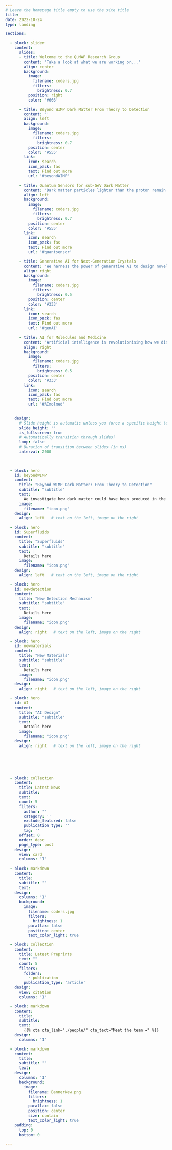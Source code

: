 ```yaml
---
# Leave the homepage title empty to use the site title
title:
date: 2022-10-24
type: landing

sections:

  - block: slider
    content:
      slides:
      - title: Welcome to the QuMAP Research Group
        content: 'Take a look at what we are working on...'
        align: center
        background:
          image:
            filename: coders.jpg
            filters:
              brightness: 0.7
          position: right
          color: '#666'

      - title: Beyond WIMP Dark Matter From Theory to Detection
        content: ''
        align: left
        background:
          image:
            filename: coders.jpg
            filters:
              brightness: 0.7
          position: center
          color: '#555'
        link:
          icon: search
          icon_pack: fas
          text: Find out more
          url: '#beyondWIMP'

      - title: Quantum Sensors for sub-GeV Dark Matter
        content: 'Dark matter particles lighter than the proton remain one of the most elusive frontiers. By advancing                         quantum sensing technologies and superfluid detectors, we aim to probe these ultra-light candidates with                     unprecedented precision and sensitivity.'
        align: left
        background:
          image:
            filename: coders.jpg
            filters:
              brightness: 0.7
          position: center
          color: '#555'
        link:
          icon: search
          icon_pack: fas
          text: Find out more
          url: '#quantsensor'

      - title: Generative AI for Next-Generation Crystals
        content: 'We harness the power of generative AI to design novel molecular crystals that act as particle detectors.                     These materials are envisioned to be inexpensive, scalable, and capable of directional sensitivity,                          opening a new pathway toward dark matter discovery.'
        align: right
        background:
          image:
            filename: coders.jpg
            filters:
              brightness: 0.5
          position: center
          color: '#333'
        link:
          icon: search
          icon_pack: fas
          text: Find out more
          url: '#genAI'
        
      - title: AI for Molecules and Medicine
        content: 'Artificial intelligence is revolutionising how we discover and evaluate molecular properties. Our work                       applies AI-driven searches to link molecular structure to biological activity, accelerating innovation at                    the intersection of fundamental science and health applications.'
        align: right
        background:
          image:
            filename: coders.jpg
            filters:
              brightness: 0.5
          position: center
          color: '#333'
        link:
          icon: search
          icon_pack: fas
          text: Find out more
          url: '#AImolmed'
        

    design:
      # Slide height is automatic unless you force a specific height (e.g. '400px')
      slide_height: ''
      is_fullscreen: true
      # Automatically transition through slides?
      loop: false
      # Duration of transition between slides (in ms)
      interval: 2000

  
    
  - block: hero
    id: beyondWIMP
    content:
      title: "Beyond WIMP Dark Matter: From Theory to Detection"
      subtitle: "subtitle"
      text: |
        We investigate how dark matter could have been produced in the early universe and what this means for its                    fundamental nature. Our research bridges cosmology and experiment, developing new methods to reveal dark                     matter signatures both in controlled laboratory systems and in the observation of celestial bodies.
      image:
        filename: "icon.png"
    design:
      align: left   # text on the left, image on the right

  - block: hero
    id: Superfluids
    content:
      title: "Superfluids"
      subtitle: "subtitle"
      text: |
        Details here
      image:
        filename: "icon.png"
    design:
      align: left   # text on the left, image on the right

  - block: hero
    id: newdetection
    content:
      title: "New Detection Mechanism"
      subtitle: "subtitle"
      text: |
        Details here
      image:
        filename: "icon.png"
    design:
      align: right   # text on the left, image on the right

  - block: hero
    id: newmaterials
    content:
      title: "New Materials"
      subtitle: "subtitle"
      text: |
        Details here
      image:
        filename: "icon.png"
    design:
      align: right   # text on the left, image on the right

  - block: hero
    id: AI
    content:
      title: "AI Design"
      subtitle: "subtitle"
      text: |
        Details here
      image:
        filename: "icon.png"
    design:
      align: right   # text on the left, image on the right
    




  
  - block: collection
    content:
      title: Latest News
      subtitle:
      text:
      count: 5
      filters:
        author: ''
        category: ''
        exclude_featured: false
        publication_type: ''
        tag: ''
      offset: 0
      order: desc
      page_type: post
    design:
      view: card
      columns: '1'
  
  - block: markdown
    content:
      title:
      subtitle: ''
      text:
    design:
      columns: '1'
      background:
        image: 
          filename: coders.jpg
          filters:
            brightness: 1
          parallax: false
          position: center
          text_color_light: true

  - block: collection
    content:
      title: Latest Preprints
      text: ""
      count: 5
      filters:
        folders:
          - publication
        publication_type: 'article'
    design:
      view: citation
      columns: '1'

  - block: markdown
    content:
      title:
      subtitle:
      text: |
        {{% cta cta_link="./people/" cta_text="Meet the team →" %}}
    design:
      columns: '1'

  - block: markdown
    content:
      title:
      subtitle: ''
      text:
    design:
      columns: '1'
      background:
        image: 
          filename: BannerNew.png
          filters:
            brightness: 1
          parallax: false
          position: center
          size: contain
          text_color_light: true
    padding:
      top: 0  
      bottom: 0  
   
---
```

